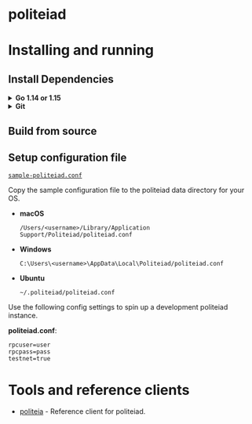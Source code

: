 politeiad
====

# Installing and running

## Install Dependencies

<details><summary><b>Go 1.14 or 1.15</b></summary>

  Installation instructions can be found here: https://golang.org/doc/install.  
  Ensure Go was installed properly and is a supported version:  

  ```sh
  $ go version
  $ go env GOROOT GOPATH
  ```

  NOTE: `GOROOT` and `GOPATH` must not be on the same path. Since Go 1.8
  (2016), `GOROOT` and `GOPATH` are set automatically, and you do not need to
  change them. However, you still need to add `$GOPATH/bin` to your `PATH` in
  order to run binaries installed by `go get` and `go install` (On Windows,
  this happens automatically).

  Unix example -- add these lines to .profile:  

  ```
  PATH="$PATH:/usr/local/go/bin"  # main Go binaries ($GOROOT/bin)
  PATH="$PATH:$HOME/go/bin"       # installed Go projects ($GOPATH/bin)
  ```
</details>

<details><summary><b>Git</b></summary>

  Installation instructions can be found at https://git-scm.com or
  https://gitforwindows.org.  
  ```sh
  $ git version
  ```
</details>

## Build from source

## Setup configuration file

[`sample-politeiad.conf`](https://github.com/decred/politeia/blob/master/politeiad/sample-politeiad.conf)

Copy the sample configuration file to the politeiad data directory for your OS.

* **macOS**

   `/Users/<username>/Library/Application Support/Politeiad/politeiad.conf`

* **Windows**

   `C:\Users\<username>\AppData\Local\Politeiad/politeiad.conf`

* **Ubuntu**

   `~/.politeiad/politeiad.conf`

Use the following config settings to spin up a development politeiad instance.

**politeiad.conf**:

    rpcuser=user
    rpcpass=pass
    testnet=true

# Tools and reference clients

* [politeia](https://github.com/decred/politeia/tree/master/politeiad/cmd/politeia) - Reference client for politeiad.


